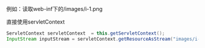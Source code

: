 例如：读取web-inf下的/images/i-1.png

直接使用servletContext

```java
ServletContext servletContext  = this.getServletContext();
InputStream inputStream = servletContext.getResourceAsStream("images/i-1.png");
```

